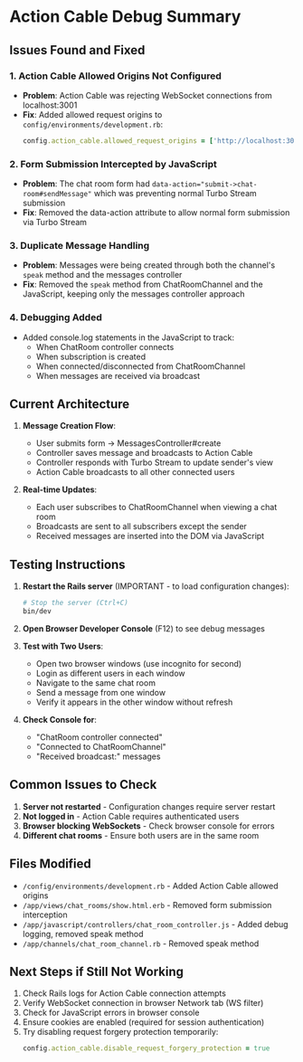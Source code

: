 # Action Cable Debug Summary

## Issues Found and Fixed

### 1. **Action Cable Allowed Origins Not Configured**
- **Problem**: Action Cable was rejecting WebSocket connections from localhost:3001
- **Fix**: Added allowed request origins to `config/environments/development.rb`:
  ```ruby
  config.action_cable.allowed_request_origins = ['http://localhost:3001', 'ws://localhost:3001', 'http://127.0.0.1:3001', 'ws://127.0.0.1:3001']
  ```

### 2. **Form Submission Intercepted by JavaScript**
- **Problem**: The chat room form had `data-action="submit->chat-room#sendMessage"` which was preventing normal Turbo Stream submission
- **Fix**: Removed the data-action attribute to allow normal form submission via Turbo Stream

### 3. **Duplicate Message Handling**
- **Problem**: Messages were being created through both the channel's `speak` method and the messages controller
- **Fix**: Removed the `speak` method from ChatRoomChannel and the JavaScript, keeping only the messages controller approach

### 4. **Debugging Added**
- Added console.log statements in the JavaScript to track:
  - When ChatRoom controller connects
  - When subscription is created
  - When connected/disconnected from ChatRoomChannel
  - When messages are received via broadcast

## Current Architecture

1. **Message Creation Flow**:
   - User submits form → MessagesController#create
   - Controller saves message and broadcasts to Action Cable
   - Controller responds with Turbo Stream to update sender's view
   - Action Cable broadcasts to all other connected users

2. **Real-time Updates**:
   - Each user subscribes to ChatRoomChannel when viewing a chat room
   - Broadcasts are sent to all subscribers except the sender
   - Received messages are inserted into the DOM via JavaScript

## Testing Instructions

1. **Restart the Rails server** (IMPORTANT - to load configuration changes):
   ```bash
   # Stop the server (Ctrl+C)
   bin/dev
   ```

2. **Open Browser Developer Console** (F12) to see debug messages

3. **Test with Two Users**:
   - Open two browser windows (use incognito for second)
   - Login as different users in each window
   - Navigate to the same chat room
   - Send a message from one window
   - Verify it appears in the other window without refresh

4. **Check Console for**:
   - "ChatRoom controller connected"
   - "Connected to ChatRoomChannel"
   - "Received broadcast:" messages

## Common Issues to Check

1. **Server not restarted** - Configuration changes require server restart
2. **Not logged in** - Action Cable requires authenticated users
3. **Browser blocking WebSockets** - Check browser console for errors
4. **Different chat rooms** - Ensure both users are in the same room

## Files Modified

- `/config/environments/development.rb` - Added Action Cable allowed origins
- `/app/views/chat_rooms/show.html.erb` - Removed form submission interception
- `/app/javascript/controllers/chat_room_controller.js` - Added debug logging, removed speak method
- `/app/channels/chat_room_channel.rb` - Removed speak method

## Next Steps if Still Not Working

1. Check Rails logs for Action Cable connection attempts
2. Verify WebSocket connection in browser Network tab (WS filter)
3. Check for JavaScript errors in browser console
4. Ensure cookies are enabled (required for session authentication)
5. Try disabling request forgery protection temporarily:
   ```ruby
   config.action_cable.disable_request_forgery_protection = true
   ```